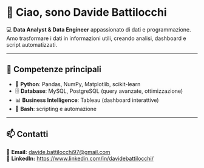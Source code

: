 # 👋 Ciao, sono Davide Battilocchi  

💻 **Data Analyst & Data Engineer** appassionato di dati e programmazione.  
Amo trasformare i dati in informazioni utili, creando analisi, dashboard e script automatizzati.  

---

## 🚀 Competenze principali
- 🐍 **Python**: Pandas, NumPy, Matplotlib, scikit-learn  
- 🗄️ **Database**: MySQL, PostgreSQL (query avanzate, ottimizzazione)  
- 📊 **Business Intelligence**: Tableau (dashboard interattive)  
- 🐚 **Bash**: scripting e automazione  

---

## 📫 Contatti
📧 **Email:** davide.battilocchi97@gmail.com  
🔗 **LinkedIn:** https://www.linkedin.com/in/davidebattilocchi/
